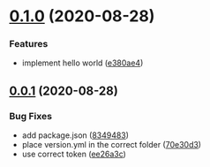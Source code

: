 # [0.1.0](https://github.com/fernandoabolafio/semantic-demo/compare/v0.0.1...v0.1.0) (2020-08-28)


### Features

* implement hello world ([e380ae4](https://github.com/fernandoabolafio/semantic-demo/commit/e380ae4554eefc6912cfc6e36bd9d54836322392))



## [0.0.1](https://github.com/fernandoabolafio/semantic-demo/compare/8349483cd1c971b2bf582696d11f6f6b8f7df59d...v0.0.1) (2020-08-28)


### Bug Fixes

* add package.json ([8349483](https://github.com/fernandoabolafio/semantic-demo/commit/8349483cd1c971b2bf582696d11f6f6b8f7df59d))
* place version.yml in the correct folder ([70e30d3](https://github.com/fernandoabolafio/semantic-demo/commit/70e30d37644d26145f8b000c43c8bdec594f25a0))
* use correct token ([ee26a3c](https://github.com/fernandoabolafio/semantic-demo/commit/ee26a3c88e4a47d7aa4338e9bbfc56d5fd1c958b))



